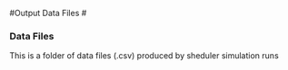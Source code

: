 #Output Data Files #

### Data Files
This is a folder of data files (.csv) produced by sheduler simulation runs 
